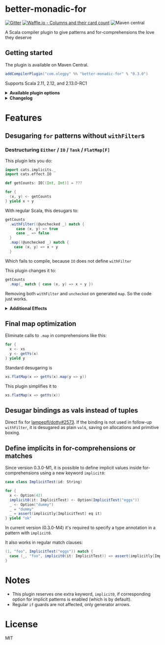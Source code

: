 # better-monadic-for
[![Gitter](https://img.shields.io/gitter/room/better-monadic-for/Lobby.svg?style=flat-square)](https://gitter.im/better-monadic-for/Lobby)
[![Waffle.io - Columns and their card count](https://badge.waffle.io/oleg-py/better-monadic-for.svg?style=flat-square&columns=backlog,gathering%20opinions)](https://waffle.io/oleg-py/better-monadic-for)
![Maven central](https://img.shields.io/maven-central/v/com.olegpy/better-monadic-for_2.12.svg?style=flat-square)

A Scala compiler plugin to give patterns and for-comprehensions the love they deserve

## Getting started
The plugin is available on Maven Central.
```sbt
addCompilerPlugin("com.olegpy" %% "better-monadic-for" % "0.3.0")
```
Supports Scala 2.11, 2.12, and 2.13.0-RC1

<details>
<summary><strong>Available plugin options</strong></summary>
  
---
All options have form of `-P:bm4:$feature:$flag`

  
| Feature                           | Flag (default)
|-----------------------------------|------------------------
| Desugaring without withFilter     | `-P:bm4:no-filtering:y`
| Elimination of identity map       | `-P:bm4:no-map-id:y`
| Elimination of tuples in bindings | `-P:bm4:no-tupling:y`
| Implicit definining patterns      | `-P:bm4:implicit-patterns:y`
  
Supported values for flags:
  - Disabling: `n`, `no`, `0`, `false`
  - Enabling: `y`, `yes`, `1`, `true`
  
---
  
</details>

<details>
<summary><strong>Changelog</strong></summary>

---

| Version | Changes
|---------|-------------------------------------------------------------------------------------------
| 0.3.0-M4| Fix anonymous variables in Scala 2.12.7+
| M2, M3  | Fixes for implicit patterns
| 0.3.0-M1| Initial implementation of implicit patterns
| 0.2.4   | Fixed: incompatibility with [Dsl.scala](https://github.com/ThoughtWorksInc/Dsl.scala)
| 0.2.3   | Fixed: if-guards were broken when using untupling
| 0.2.2   | Fixed: destructuring within for bindings `(bar, baz) = foo`
| 0.2.1   | Fixed: untupling with `-Ywarn-unused:locals` causing warnings on e.g. `_ = println()`.
| 0.2.0   | Added optimizations: map elimination & untupling. Added plugin options.
| 0.1.0   | Initial version featuring for desugaring without `withFilter`s.

---

</details>

# Features
## Desugaring `for` patterns without `withFilter`s
### Destructuring `Either` / `IO` / `Task` / `FlatMap[F]`

This plugin lets you do:
```scala
import cats.implicits._
import cats.effect.IO

def getCounts: IO[(Int, Int)] = ???

for {
  (x, y) <- getCounts
} yield x + y
```

With regular Scala, this desugars to:
```scala
getCounts
  .withFilter((@unchecked _) match {
     case (x, y) => true
     case _ => false
  }
  .map((@unchecked _) match {
    case (x, y) => x + y
  }
```

Which fails to compile, because `IO` does not define `withFilter`

This plugin changes it to:
```scala
getCounts
  .map(_ match { case (x, y) => x + y })
```
Removing both `withFilter` and `unchecked` on generated `map`. So the code just works.

<details>
<summary><b>Additional Effects</b></summary>

### Type ascriptions on LHS

Type ascriptions on left-hand side do not become an `isInstanceOf` check - which they do by default. E.g.

```scala
def getThing: IO[String] = ???

for {
  x: String <- getCounts
} yield s"Count was $x"
```

would desugar directly to

```scala
getCounts.map((x: String) => s"Count was $x")
```

This also works with `flatMap` and `foreach`, of course.

### No silent truncation of data

This example is taken from [Scala warts post](http://www.lihaoyi.com/post/WartsoftheScalaProgrammingLanguage.html#conflating-total-destructuring-with-partial-pattern-matching) by @lihaoyi
```scala
// Truncates 5
for((a, b) <- Seq(1 -> 2, 3 -> 4, 5)) yield a + " " +  b

// Throws MatchError
Seq(1 -> 2, 3 -> 4, 5).map{case (a, b) => a + " " + b}
```

With the plugin, both versions are equivalent and result in `MatchError`

### Match warnings
Generators will now show exhaustivity warnings now whenever regular pattern matches would:

```scala
        import cats.syntax.option._

        for (Some(x) <- IO(none[Int])) yield x
```

```
D:\Code\better-monadic-for\src\test\scala\com\olegpy\TestFor.scala:66
:22: match may not be exhaustive.
[warn] It would fail on the following input: None
[warn]         for (Some(x) <- IO(none[Int])) yield x
[warn]                      ^
```

</details>

## Final map optimization

Eliminate calls to `.map` in comprehensions like this:

```scala
for {
  x <- xs
  y <- getYs(x)
} yield y
```

Standard desugaring is

```scala
xs.flatMap(x => getYs(x).map(y => y))
```

This plugin simplifies it to

```scala
xs.flatMap(x => getYs(x))
```

## Desugar bindings as vals instead of tuples

Direct fix for [lampepfl/dotty#2573](https://github.com/lampepfl/dotty/issues/2573).
If the binding is not used in follow-up `withFilter`, it is desugared as
plain `val`s, saving on allocations and primitive boxing.

## Define implicits in for-comprehensions or matches

Since version 0.3.0-M1, it is possible to define implicit values inside for-comprehensions using a new keyword `implicit0`:

```scala
case class ImplicitTest(id: String)

for {
  x <- Option(42)
  implicit0(it: ImplicitTest) <- Option(ImplicitTest("eggs"))
  _ <- Option("dummy")
  _ = "dummy"
  _ = assert(implicitly[ImplicitTest] eq it)
} yield "ok"
```

In current version (0.3.0-M4) it's required to specify a type annotation in a pattern with `implicit0`.

It also works in regular match clauses:
```scala
(1, "foo", ImplicitTest("eggs")) match {
  case (_, "foo", implicit0(it: ImplicitTest)) => assert(implicitly[ImplicitTest] eq it)
}
```

# Notes
- This plugin reserves one extra keyword, `implicit0`, if corresponding option for implicit patterns is enabled (which is by default).
- Regular `if` guards are not affected, only generator arrows.

# License
MIT
